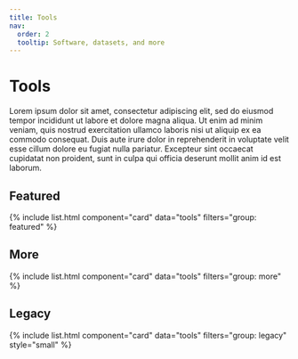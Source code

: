 ```yaml
---
title: Tools
nav:
  order: 2
  tooltip: Software, datasets, and more
---
```


# <i class="fas fa-tools"></i>Tools

Lorem ipsum dolor sit amet, consectetur adipiscing elit, sed do eiusmod tempor incididunt ut labore et dolore magna aliqua.
Ut enim ad minim veniam, quis nostrud exercitation ullamco laboris nisi ut aliquip ex ea commodo consequat.
Duis aute irure dolor in reprehenderit in voluptate velit esse cillum dolore eu fugiat nulla pariatur.
Excepteur sint occaecat cupidatat non proident, sunt in culpa qui officia deserunt mollit anim id est laborum.

<!-- section break -->

## Featured

{% include list.html component="card" data="tools" filters="group: featured" %}

<!-- section break -->

## More

{% include list.html component="card" data="tools" filters="group: more" %}

<!-- section break -->

## Legacy

{% include list.html component="card" data="tools" filters="group: legacy" style="small" %}
